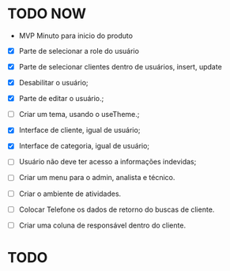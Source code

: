 # TODO NOW

- MVP Minuto para inicio do produto

- [X] Parte de selecionar a role do usuário
- [X] Parte de selecionar clientes dentro de usuários, insert, update
- [X] Desabilitar o usuário;
- [X] Parte de editar o usuário.;
- [ ] Criar um tema, usando o useTheme.;
- [X] Interface de cliente, igual de usuário;
- [X] Interface de categoria, igual de usuário;
- [ ] Usuário não deve ter acesso a informações indevidas;
- [ ] Criar um menu para o admin, analista e técnico.
- [ ] Criar o ambiente de atividades.


- [ ] Colocar Telefone os dados de retorno do buscas de cliente.
- [ ] Criar uma coluna de responsável dentro do cliente. 
# TODO
